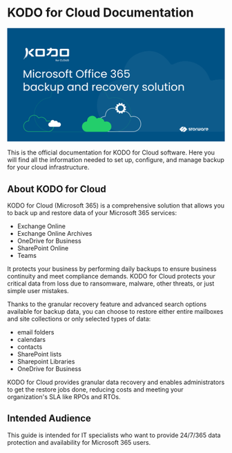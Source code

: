 # KODO for Cloud Documentation

![](.gitbook/assets/gitbook_pic.png)

This is the official documentation for KODO for Cloud software. Here you will find all the information needed to set up, configure, and manage backup for your cloud infrastructure.

## About KODO for Cloud

KODO for Cloud \(Microsoft 365\) is a comprehensive solution that allows you to back up and restore data of your Microsoft 365 services:

* Exchange Online
* Exchange Online Archives
* OneDrive for Business
* SharePoint Online
* Teams

It protects your business by performing daily backups to ensure business continuity and meet compliance demands. KODO for Cloud protects your critical data from loss due to ransomware, malware, other threats, or just simple user mistakes.

Thanks to the granular recovery feature and advanced search options available for backup data, you can choose to restore either entire mailboxes and site collections or only selected types of data:

* email folders
* calendars
* contacts
* SharePoint lists
* Sharepoint Libraries
* OneDrive for Business

KODO for Cloud provides granular data recovery and enables administrators to get the restore jobs done, reducing costs and meeting your organization's SLA like RPOs and RTOs.

## Intended Audience

This guide is intended for IT specialists who want to provide 24/7/365 data protection and availability for Microsoft 365 users.

